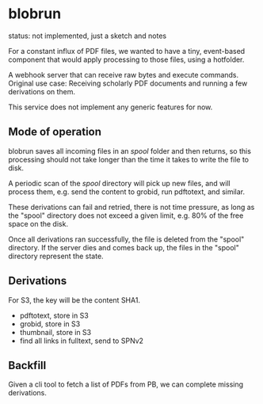 # blobrun

status: not implemented, just a sketch and notes

For a constant influx of PDF files, we wanted to have a tiny, event-based
component that would apply processing to those files, using a hotfolder.




A webhook server that can receive raw bytes and execute commands. Original use
case: Receiving scholarly PDF documents and running a few derivations on them.

This service does not implement any generic features for now.

## Mode of operation

blobrun saves all incoming files in an *spool* folder and then returns, so this
processing should not take longer than the time it takes to write the file to
disk.

A periodic scan of the *spool* directory will pick up new files, and
will process them, e.g. send the content to grobid, run pdftotext, and similar.

These derivations can fail and retried, there is not time pressure, as long as
the "spool" directory does not exceed a given limit, e.g. 80% of the free space
on the disk.

Once all derivations ran successfully, the file is deleted from the "spool"
directory. If the server dies and comes back up, the files in the "spool"
directory represent the state.

## Derivations

For S3, the key will be the content SHA1.

* pdftotext, store in S3
* grobid, store in S3
* thumbnail, store in S3
* find all links in fulltext, send to SPNv2

## Backfill

Given a cli tool to fetch a list of PDFs from PB, we can complete missing
derivations.
